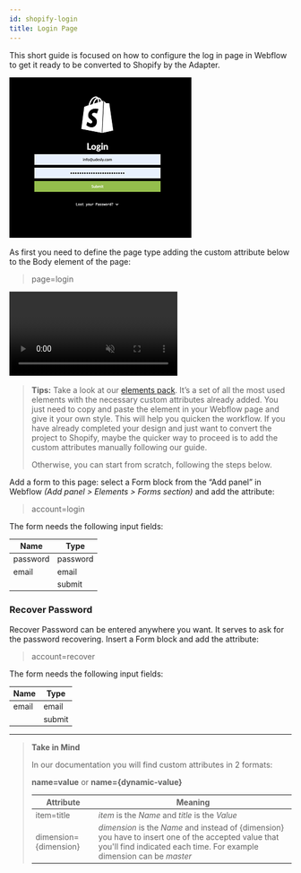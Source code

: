 ```yaml
---
id: shopify-login
title: Login Page
---
```


This short guide is focused on how to configure the log in page in Webflow to get it ready to be converted to Shopify by the Adapter. 

![](assets/shopify-login.png)

As first you need to define the page type adding the custom attribute below to the Body element of the page:

>page=login

<pre>
<video autoplay muted playsinline="true" loop>
<source src="/assets/page-type.webm">
</video>
</pre>

> **Tips:**
> Take a look at our [elements pack](https://preview.webflow.com/preview/webflow-to-shopify-elements?utm_medium=preview_link&utm_source=designer&utm_content=webflow-to-shopify-elements&preview=71280fc62c37d44b2222bbe7b9a3e953&mode=preview). It’s a set of all the most used elements with the necessary custom attributes already added. You just need to copy and paste the element in your Webflow page and give it your own style. This will help you quicken the workflow. If you have already completed your design and just want to convert the project to Shopify, maybe the quicker way to proceed is to add the custom attributes manually following our guide.
>
> Otherwise, you can start from scratch, following the steps below.

Add a form to this page: select a Form block from the “Add panel” in Webflow *(Add panel > Elements > Forms section)* and add the attribute:

> account=login

The form needs the following input fields: 

 **Name**             | **Type** | 
 -------------        | --------------- |
 | password           | password |
 | email | email |
 |                         | submit |


### Recover Password
Recover Password can be entered anywhere you want. It serves to ask for the password recovering.
Insert a Form block and add the attribute:

> account=recover

The form needs the following input fields: 

 **Name**             | **Type** | 
 -------------        | --------------- |
 | email | email |
 |                         | submit |


---------
> **Take in Mind**
>
> In our documentation you will find custom attributes in 2 formats:
>
> **name=value** or **name={dynamic-value}**
>
>
> **Attribute**             | **Meaning** | 
> -------------             | --------------- |
> | item=title              | *item* is the *Name* and *title* is the *Value* |
> | dimension={dimension}   | *dimension* is the *Name* and instead of {dimension} you have to insert one of the accepted value that you'll find indicated each time. For example dimension can be *master*|